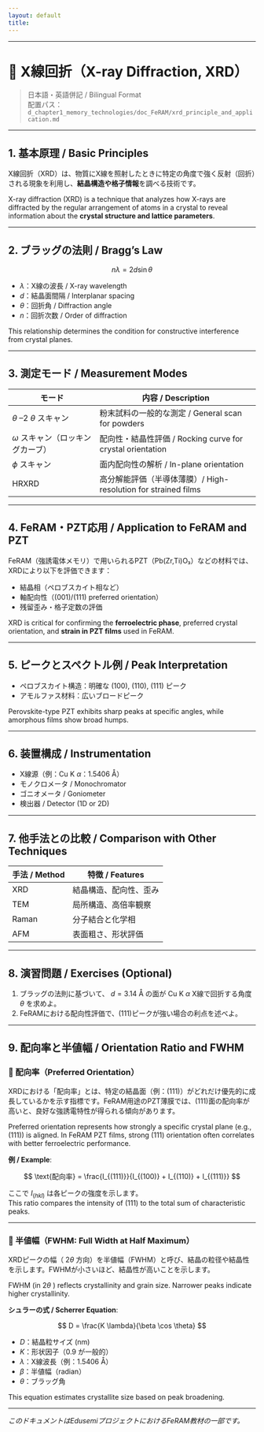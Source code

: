 ```yaml
---
layout: default
title: 
---
```


---

# 📘 X線回折（X-ray Diffraction, XRD）

> 日本語・英語併記 / Bilingual Format  
> 配置パス：`d_chapter1_memory_technologies/doc_FeRAM/xrd_principle_and_application.md`

---

## 1. 基本原理 / Basic Principles

X線回折（XRD）は、物質にX線を照射したときに特定の角度で強く反射（回折）される現象を利用し、**結晶構造や格子情報**を調べる技術です。

X-ray diffraction (XRD) is a technique that analyzes how X-rays are diffracted by the regular arrangement of atoms in a crystal to reveal information about the **crystal structure and lattice parameters**.

---

## 2. ブラッグの法則 / Bragg’s Law

$$
n\lambda = 2d\sin\theta
$$

- $\lambda$：X線の波長 / X-ray wavelength  
- $d$：結晶面間隔 / Interplanar spacing  
- $\theta$：回折角 / Diffraction angle  
- $n$：回折次数 / Order of diffraction  

This relationship determines the condition for constructive interference from crystal planes.

---

## 3. 測定モード / Measurement Modes

| モード | 内容 / Description |
|-------|---------------------|
| $\theta$ –2 $\theta$ スキャン | 粉末試料の一般的な測定 / General scan for powders |
| $\omega$ スキャン（ロッキングカーブ） | 配向性・結晶性評価 / Rocking curve for crystal orientation |
| $\phi$ スキャン | 面内配向性の解析 / In-plane orientation |
| HRXRD | 高分解能評価（半導体薄膜）/ High-resolution for strained films |

---

## 4. FeRAM・PZT応用 / Application to FeRAM and PZT

FeRAM（強誘電体メモリ）で用いられるPZT（Pb(Zr,Ti)O₃）などの材料では、XRDにより以下を評価できます：

- 結晶相（ペロブスカイト相など）  
- 軸配向性（(001)/(111) preferred orientation）  
- 残留歪み・格子定数の評価  

XRD is critical for confirming the **ferroelectric phase**, preferred crystal orientation, and **strain in PZT films** used in FeRAM.

---

## 5. ピークとスペクトル例 / Peak Interpretation

- ペロブスカイト構造：明確な (100), (110), (111) ピーク  
- アモルファス材料：広いブロードピーク  

Perovskite-type PZT exhibits sharp peaks at specific angles, while amorphous films show broad humps.

---

## 6. 装置構成 / Instrumentation

- X線源（例：Cu K $\alpha$：1.5406 Å）  
- モノクロメータ / Monochromator  
- ゴニオメータ / Goniometer  
- 検出器 / Detector (1D or 2D)  

---

## 7. 他手法との比較 / Comparison with Other Techniques

| 手法 / Method | 特徴 / Features |
|---------------|------------------|
| XRD | 結晶構造、配向性、歪み |
| TEM | 局所構造、高倍率観察 |
| Raman | 分子結合と化学相 |
| AFM | 表面粗さ、形状評価 |

---

## 8. 演習問題 / Exercises (Optional)

1. ブラッグの法則に基づいて、 $d = 3.14$ Å の面が Cu K $\alpha$ X線で回折する角度 $\theta$ を求めよ。  
2. FeRAMにおける配向性評価で、(111)ピークが強い場合の利点を述べよ。

---

## 9. 配向率と半値幅 / Orientation Ratio and FWHM

### 📐 配向率（Preferred Orientation）

XRDにおける「配向率」とは、特定の結晶面（例：(111)）がどれだけ優先的に成長しているかを示す指標です。FeRAM用途のPZT薄膜では、(111)面の配向率が高いと、良好な強誘電特性が得られる傾向があります。

Preferred orientation represents how strongly a specific crystal plane (e.g., (111)) is aligned. In FeRAM PZT films, strong (111) orientation often correlates with better ferroelectric performance.

**例 / Example**:

$$
\text{配向率} = \frac{I_{(111)}}{I_{(100)} + I_{(110)} + I_{(111)}}
$$

ここで $I_{(hkl)}$ は各ピークの強度を示します。  
$\text{This ratio}$ compares the intensity of (111) to the total sum of characteristic peaks.

---

### 🎯 半値幅（FWHM: Full Width at Half Maximum）

XRDピークの幅（ $2\theta$ 方向）を半値幅（FWHM）と呼び、結晶の粒径や結晶性を示します。FWHMが小さいほど、結晶性が高いことを示します。

FWHM (in $2\theta$ ) reflects crystallinity and grain size. Narrower peaks indicate higher crystallinity.

**シュラーの式 / Scherrer Equation**:

$$
D = \frac{K \lambda}{\beta \cos \theta}
$$

- $D$：結晶粒サイズ (nm)  
- $K$：形状因子（0.9 が一般的）  
- $\lambda$：X線波長（例：1.5406 Å）  
- $\beta$：半値幅（radian）  
- $\theta$：ブラッグ角  

This equation estimates crystallite size based on peak broadening.

---

*このドキュメントはEdusemiプロジェクトにおけるFeRAM教材の一部です。*
